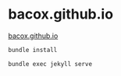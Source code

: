 # bacox.github.io
[bacox.github.io](https://bacox.github.io/)

```bash
bundle install
```

```bash
bundle exec jekyll serve
```